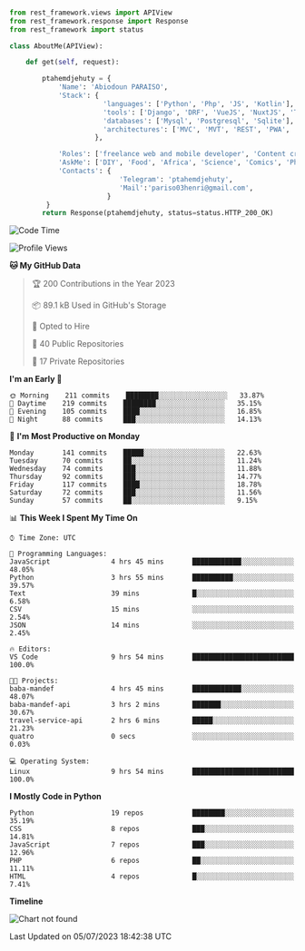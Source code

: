 ###
```python
from rest_framework.views import APIView
from rest_framework.response import Response
from rest_framework import status

class AboutMe(APIView):

    def get(self, request):

        ptahemdjehuty = {
            'Name': 'Abiodoun PARAISO',
            'Stack': {
                       'languages': ['Python', 'Php', 'JS', 'Kotlin'],
                       'tools': ['Django', 'DRF', 'VueJS', 'NuxtJS', 'Threejs' 'React', 'Kotlin', 'Electron'],
                       'databases': ['Mysql', 'Postgresql', 'Sqlite'],
                       'architectures': ['MVC', 'MVT', 'REST', 'PWA', 'SPA', 'MicroServices']
                     },

            'Roles': ['freelance web and mobile developer', 'Content creator', 'Teacher', 'Mentor'],
            'AskMe': ['DIY', 'Food', 'Africa', 'Science', 'Comics', 'Photography', 'Tech', 'Programming'],
            'Contacts': {
                           'Telegram': 'ptahemdjehuty',
                           'Mail':'pariso03henri@gmail.com',
                        }
         }
        return Response(ptahemdjehuty, status=status.HTTP_200_OK)

```                    

<!--START_SECTION:waka-->
![Code Time](http://img.shields.io/badge/Code%20Time-650%20hrs%2020%20mins-blue)

![Profile Views](http://img.shields.io/badge/Profile%20Views-0-blue)

**🐱 My GitHub Data** 

> 🏆 200 Contributions in the Year 2023
 > 
> 📦 89.1 kB Used in GitHub's Storage 
 > 
> 💼 Opted to Hire
 > 
> 📜 40 Public Repositories 
 > 
> 🔑 17 Private Repositories  
 > 
**I'm an Early 🐤** 

```text
🌞 Morning    211 commits    ████████░░░░░░░░░░░░░░░░░   33.87% 
🌆 Daytime    219 commits    ████████░░░░░░░░░░░░░░░░░   35.15% 
🌃 Evening    105 commits    ████░░░░░░░░░░░░░░░░░░░░░   16.85% 
🌙 Night      88 commits     ███░░░░░░░░░░░░░░░░░░░░░░   14.13%

```
📅 **I'm Most Productive on Monday** 

```text
Monday       141 commits    █████░░░░░░░░░░░░░░░░░░░░   22.63% 
Tuesday      70 commits     ██░░░░░░░░░░░░░░░░░░░░░░░   11.24% 
Wednesday    74 commits     ███░░░░░░░░░░░░░░░░░░░░░░   11.88% 
Thursday     92 commits     ███░░░░░░░░░░░░░░░░░░░░░░   14.77% 
Friday       117 commits    ████░░░░░░░░░░░░░░░░░░░░░   18.78% 
Saturday     72 commits     ███░░░░░░░░░░░░░░░░░░░░░░   11.56% 
Sunday       57 commits     ██░░░░░░░░░░░░░░░░░░░░░░░   9.15%

```


📊 **This Week I Spent My Time On** 

```text
⌚︎ Time Zone: UTC

💬 Programming Languages: 
JavaScript               4 hrs 45 mins       ████████████░░░░░░░░░░░░░   48.05% 
Python                   3 hrs 55 mins       ██████████░░░░░░░░░░░░░░░   39.57% 
Text                     39 mins             █░░░░░░░░░░░░░░░░░░░░░░░░   6.58% 
CSV                      15 mins             ░░░░░░░░░░░░░░░░░░░░░░░░░   2.54% 
JSON                     14 mins             ░░░░░░░░░░░░░░░░░░░░░░░░░   2.45%

🔥 Editors: 
VS Code                  9 hrs 54 mins       █████████████████████████   100.0%

🐱‍💻 Projects: 
baba-mandef              4 hrs 45 mins       ████████████░░░░░░░░░░░░░   48.07% 
baba-mandef-api          3 hrs 2 mins        ███████░░░░░░░░░░░░░░░░░░   30.67% 
travel-service-api       2 hrs 6 mins        █████░░░░░░░░░░░░░░░░░░░░   21.23% 
quatro                   0 secs              ░░░░░░░░░░░░░░░░░░░░░░░░░   0.03%

💻 Operating System: 
Linux                    9 hrs 54 mins       █████████████████████████   100.0%

```

**I Mostly Code in Python** 

```text
Python                   19 repos            ████████░░░░░░░░░░░░░░░░░   35.19% 
CSS                      8 repos             ███░░░░░░░░░░░░░░░░░░░░░░   14.81% 
JavaScript               7 repos             ███░░░░░░░░░░░░░░░░░░░░░░   12.96% 
PHP                      6 repos             ██░░░░░░░░░░░░░░░░░░░░░░░   11.11% 
HTML                     4 repos             █░░░░░░░░░░░░░░░░░░░░░░░░   7.41%

```


**Timeline**

![Chart not found](https://raw.githubusercontent.com/ptahemdjehuty/ptahemdjehuty/main/charts/bar_graph.png) 


 Last Updated on 05/07/2023 18:42:38 UTC
<!--END_SECTION:waka-->
